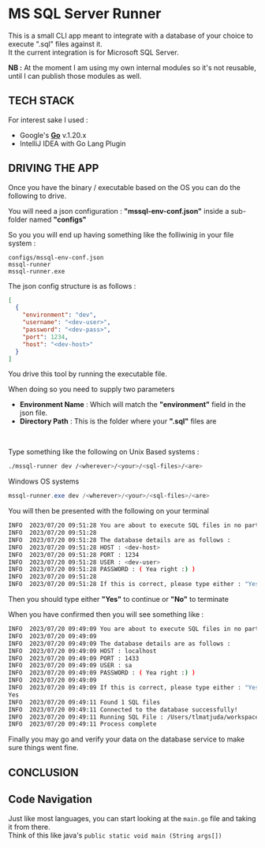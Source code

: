 # MS SQL Server Runner

This is a small CLI app meant to integrate with a database of your choice to execute ".sql" files against it.<br/>
It the current integration is for Microsoft SQL Server.<br/>

**NB :** At the moment I am using my own internal modules so it's not reusable, until I can publish those modules as well.

## TECH STACK

For interest sake I used :

* Google's **[Go](https://go.dev/)** v.1.20.x
* IntelliJ IDEA with Go Lang Plugin

## DRIVING THE APP

Once you have the binary / executable based on the OS you can do the following to drive.

You will need a json configuration : **"mssql-env-conf.json"** inside a sub-folder named **"configs"**

So you you will end up having something like the folliwinig in your file system :

```plaintext
configs/mssql-env-conf.json
mssql-runner
mssql-runner.exe
```

The json config structure is as follows :

```json
[
  {
    "environment": "dev",
    "username": "<dev-user>",
    "password": "<dev-pass>",
    "port": 1234,
    "host": "<dev-host>"
  }
]
```

You drive this tool by running the executable file.

When doing so you need to supply two parameters

* **Environment Name** : Which will match the **"environment"** field in the json file.
* **Directory Path** : This is the folder where your **".sql"** files are

<br/>

Type something like the following on Unix Based systems :

```bash
./mssql-runner dev /<wherever>/<your>/<sql-files>/<are>
```

Windows OS systems

```powershell
mssql-runner.exe dev /<wherever>/<your>/<sql-files>/<are>
```




You will then be presented with the following on your terminal

```bash
INFO  2023/07/20 09:51:28 You are about to execute SQL files in no particular order towards the : [ dev ] environment
INFO  2023/07/20 09:51:28
INFO  2023/07/20 09:51:28 The database details are as follows :
INFO  2023/07/20 09:51:28 HOST : <dev-host>
INFO  2023/07/20 09:51:28 PORT : 1234
INFO  2023/07/20 09:51:28 USER : <dev-user>
INFO  2023/07/20 09:51:28 PASSWORD : ( Yea right :) )
INFO  2023/07/20 09:51:28
INFO  2023/07/20 09:51:28 If this is correct, please type either : "Yes" to continue or "No" to stop the process.
```





Then you should type either **"Yes"** to continue or **"No"** to terminate

When you have confirmed then you will see something like :

```bash
INFO  2023/07/20 09:49:09 You are about to execute SQL files in no particular order towards the : [ dev ] environment
INFO  2023/07/20 09:49:09
INFO  2023/07/20 09:49:09 The database details are as follows :
INFO  2023/07/20 09:49:09 HOST : localhost
INFO  2023/07/20 09:49:09 PORT : 1433
INFO  2023/07/20 09:49:09 USER : sa
INFO  2023/07/20 09:49:09 PASSWORD : ( Yea right :) )
INFO  2023/07/20 09:49:09
INFO  2023/07/20 09:49:09 If this is correct, please type either : "Yes" to continue or "No" to stop the process.
Yes
INFO  2023/07/20 09:49:11 Found 1 SQL files
INFO  2023/07/20 09:49:11 Connected to the database successfully!
INFO  2023/07/20 09:49:11 Running SQL File : /Users/tlmatjuda/workspace/toob/mssql-runner/configs/create-person-tables.sql
INFO  2023/07/20 09:49:11 Process complete
```


Finally you may go and verify your data on the database service to make sure things went fine.


## CONCLUSION



## Code Navigation

Just like most languages, you can start looking at the ```main.go``` file and taking it from there. <br/>
Think of this like java's ```public static void main (String args[])```
